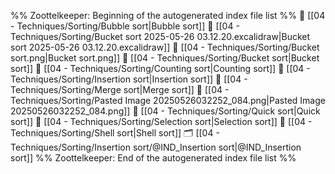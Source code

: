%% Zoottelkeeper: Beginning of the autogenerated index file list  %%
📄 [[04 - Techniques/Sorting/Bubble sort|Bubble sort]]
📄 [[04 - Techniques/Sorting/Bucket sort 2025-05-26 03.12.20.excalidraw|Bucket sort 2025-05-26 03.12.20.excalidraw]]
📄 [[04 - Techniques/Sorting/Bucket sort.png|Bucket sort.png]]
📄 [[04 - Techniques/Sorting/Bucket sort|Bucket sort]]
📄 [[04 - Techniques/Sorting/Counting sort|Counting sort]]
📄 [[04 - Techniques/Sorting/Insertion sort|Insertion sort]]
📄 [[04 - Techniques/Sorting/Merge sort|Merge sort]]
📄 [[04 - Techniques/Sorting/Pasted Image 20250526032252_084.png|Pasted Image 20250526032252_084.png]]
📄 [[04 - Techniques/Sorting/Quick sort|Quick sort]]
📄 [[04 - Techniques/Sorting/Selection sort|Selection sort]]
📄 [[04 - Techniques/Sorting/Shell sort|Shell sort]]
🗂️ [[04 - Techniques/Sorting/Insertion sort/@IND_Insertion sort|@IND_Insertion sort]]
%% Zoottelkeeper: End of the autogenerated index file list  %%
